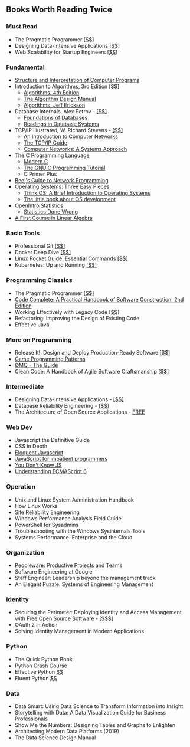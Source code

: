 ## Books Worth Reading Twice

### Must Read
- The Pragmatic Programmer [[$$]](https://www.amazon.com/Pragmatic-Programmer-journey-mastery-Anniversary/dp/0135957052/)
- Designing Data-Intensive Applications [[$$]](https://dataintensive.net/)
- Web Scalability for Startup Engineers [[$$]](https://www.amazon.com/Scalability-Startup-Engineers-Artur-Ejsmont/dp/0071843655)

### Fundamental

- [Structure and Interpretation
of Computer Programs](https://mitpress.mit.edu/sites/default/files/sicp/full-text/book/book.html)
- Introduction to Algorithms, 3rd Edition [[$$]](https://www.amazon.com/Introduction-Algorithms-3rd-MIT-Press-dp-0262033844/dp/0262033844/ref=as_li_ss_tl?_encoding=UTF8&me=&qid=1548850852&linkCode=sl1&tag=sdm05-20&linkId=7ddd4f97f83de33afcfdc74e246e2afe&language=en_US)
    - [Algorithms, 4th Edition](https://algs4.cs.princeton.edu/home/)
    - [The Algorithm Design Manual](http://www.algorist.com/)
    - [Algorithms, Jeff Erickson](https://jeffe.cs.illinois.edu/teaching/algorithms/book/Algorithms-JeffE.pdf)
- Database Internals, Alex Petrov - [[$$]](https://www.databass.dev/)
    - [Foundations of Databases](http://webdam.inria.fr/Alice/)
    - [Readings in Database Systems](http://www.redbook.io/)
- TCP/IP Illustrated, W. Richard Stevens - [[$$]](https://en.wikipedia.org/wiki/TCP/IP_Illustrated)
    - [An Introduction to Computer Networks](http://intronetworks.cs.luc.edu/current/html/)
    - [The TCP/IP Guide](http://www.tcpipguide.com/free/t_toc.htm) 
    - [Computer Networks: A Systems Approach](https://book.systemsapproach.org/)
- [The C Programming Language](https://en.wikipedia.org/wiki/The_C_Programming_Language)
    - [Modern C](https://web.archive.org/web/20190818210107/http://icube-icps.unistra.fr/img_auth.php/d/db/ModernC.pdf)
    - [The GNU C Programming Tutorial](http://www.crasseux.com/books/ctut.pdf)
    - C Primer Plus
- [Beej's Guide to Network Programming](https://beej.us/guide/bgnet/)
- [Operating Systems: Three Easy Pieces](https://web.archive.org/web/20190116023917/https://pages.cs.wisc.edu/~remzi/OSTEP/)
    - [Think OS: A Brief Introduction to Operating Systems](http://www.greenteapress.com/thinkos/html/index.html)
    - [The little book about OS development](https://littleosbook.github.io/)
- [OpenIntro Statistics](https://leanpub.com/openintro-statistics)
    - [Statistics Done Wrong](https://www.statisticsdonewrong.com/)
- [A First Course in Linear Algebra](http://linear.ups.edu/html/fcla.html)

### Basic Tools
- Professional Git [[$$]](https://www.amazon.com/Professional-Git-Brent-Laster/dp/111928497X)
- Docker Deep Dive [[$$]](https://leanpub.com/dockerdeepdive)
- Linux Pocket Guide: Essential Commands [[$$]](https://www.amazon.com/Linux-Pocket-Guide-Essential-Commands/dp/1491927577/)
- Kubernetes: Up and Running [[$$]](https://www.amazon.com/Kubernetes-Running-Dive-Future-Infrastructure-ebook/dp/B07YP1XSZ9/)

### Programming Classics
- The Pragmatic Programmer [[$$]](https://www.amazon.com/Pragmatic-Programmer-journey-mastery-Anniversary/dp/0135957052/)
- [Code Complete: A Practical Handbook of Software Construction, 2nd Edition](http://aroma.vn/web/wp-content/uploads/2016/11/code-complete-2nd-edition-v413hav.pdf)
- Working Effectively with Legacy Code [[$$]](https://www.amazon.com/Working-Effectively-Legacy-Michael-Feathers/dp/0131177052)
- Refactoring: Improving the Design of Existing Code
- Effective Java


### More on Programming
- Release It!: Design and Deploy Production-Ready Software [[$$]](https://www.amazon.com/Release-Production-Ready-Software-Pragmatic-Programmers/dp/0978739213)
- [Game Programming Patterns](https://gameprogrammingpatterns.com/contents.html)
- [ØMQ - The Guide](http://zguide.zeromq.org/page:all)
- Clean Code: A Handbook of Agile Software Craftsmanship [[$$]](https://www.amazon.com/Clean-Code-Handbook-Software-Craftsmanship-ebook/dp/B001GSTOAM)

### Intermediate
- Designing Data-Intensive Applications - [[$$]](https://dataintensive.net/)
- Database Reliability Engineering - [[$$]](https://www.oreilly.com/library/view/database-reliability-engineering/9781491925935/)
- The Architecture of Open Source Applications - [FREE](https://aosabook.org/en/index.html)

### Web Dev
- Javascript the Definitive Guide
- CSS in Depth
- [Eloquent Javascript](https://eloquentjavascript.net/)
- [JavaScript for impatient programmers](https://exploringjs.com/impatient-js/toc.html)
- [You Don't Know JS](https://github.com/getify/You-Dont-Know-JS/blob/1st-ed/README.md)
- [Understanding ECMAScript 6](https://leanpub.com/understandinges6/read)

### Operation
- Unix and Linux System Administration Handbook
- How Linux Works
- Site Reliability Engineering
- Windows Performance Analysis Field Guide
- PowerShell for Sysadmins
- Troubleshooting with the Windows Sysinternals Tools 
- Systems Performance. Enterprise and the Cloud 

### Organization
- Peopleware: Productive Projects and Teams
- Software Engineering at Google
- Staff Engineer: Leadership beyond the management track
- An Elegant Puzzle: Systems of Engineering Management

### Identity
- Securing the Perimeter: Deploying Identity and Access Management with Free Open Source Software - [[$$$]](https://www.amazon.com/Securing-Perimeter-Deploying-Identity-Management/dp/1484226003)
- OAuth 2 in Action
- Solving Identity Management in Modern Applications

### Python
- The Quick Python Book
- Python Crash Course
- Effective Python [$$](https://effectivepython.com/)
- Fluent Python [$$](https://www.oreilly.com/library/view/fluent-python-2nd/9781492056348/)

### Data
- Data Smart: Using Data Science to Transform Information into Insight
- Storytelling with Data: A Data Visualization Guide for Business Professionals
- Show Me the Numbers: Designing Tables and Graphs to Enlighten
- Architecting Modern Data Platforms (2019)
- The Data Science Design Manual